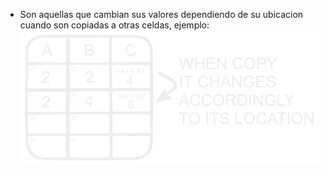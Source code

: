 - Son aquellas que cambian sus valores dependiendo de su ubicacion cuando son copiadas a otras celdas, ejemplo:
  ![image.png](../assets/image_1687836461283_0.png)
